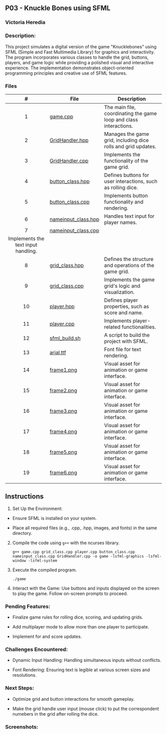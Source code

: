 ## P03 - Knuckle Bones using SFML
### Victoria Heredia
### Description:

This project simulates a digital version of the game "Knucklebones" using SFML (Simple and Fast Multimedia Library) for graphics and interactivity. The program incorporates various classes to handle the grid, buttons, players, and game logic while providing a polished visual and interactive experience. The implementation demonstrates object-oriented programming principles and creative use of SFML features.


### Files

|   #   | File             | Description                                        |
| :---: | ---------------- | -------------------------------------------------- |
|   1   | [game.cpp](./game.cpp)   | The main file, coordinating the game loop and class interactions. |
|   2   | [GridHandler.hpp](./GridHandler.hpp) | Manages the game grid, including dice rolls and grid updates.|
|   3   | [GridHandler.cpp](./GridHandler.cpp) | Implements the functionality of the game grid. |
|   4   | [button_class.hpp](./button_class.hpp)   | Defines buttons for user interactions, such as rolling dice. |
|   5   | [button_class.cpp](./button_class.cpp)   | Implements button functionality and rendering.|
|   6   | [nameinput_class.hpp](./nameinput_class.hpp)   | Handles text input for player names.|
|   7   | [nameinput_class.cpp](./nameinput_class.cpp)   | 
Implements the text input handling.|
|   8   | [grid_class.hpp](./grid_class.hpp)   | Defines the structure and operations of the game grid. |
|   9   | [grid_class.cpp](./grid_class.cpp)   | Implements the game grid's logic and visualization. |
|   10   | [player.hpp](./player.hpp)   | Defines player properties, such as score and name.|
|   11   | [player.cpp](./player.cpp)   | Implements player-related functionalities. |
|   12  | [sfml_build.sh](./sfml_build.sh)   | A script to build the project with SFML. |
|   13  | [arial.ttf](./arial.ttf)   | Font file for text rendering. |
|   14  | [frame1.png](./frame1.png)   | Visual asset for animation or game interface. |
|   15  | [frame2.png](./frame2.png)   | Visual asset for animation or game interface. |
|   16  | [frame3.png](./frame3.png)   | Visual asset for animation or game interface. |
|   17  | [frame4.png](./frame4.png)   | Visual asset for animation or game interface. |
|   18  | [frame5.png](./frame5.png)   | Visual asset for animation or game interface. |
|   19  | [frame6.png](./frame6.png)   | Visual asset for animation or game interface. |


## Instructions

1. Set Up the Environment:

- Ensure SFML is installed on your system.

- Place all required files (e.g., .cpp, .hpp, images, and fonts) in the same directory. 

2. Compile the code using `g++` with the ncurses library.
    
    `g++ game.cpp grid_class.cpp player.cpp button_class.cpp nameinput_class.cpp GridHandler.cpp -o game -lsfml-graphics -lsfml-window -lsfml-system` 

3. Execute the compiled program.
    
    `./game`  

4. Interact with the Game: Use buttons and inputs displayed on the screen to play the game. Follow on-screen prompts to proceed.

### Pending Features:

- Finalize game rules for rolling dice, scoring, and updating grids.

- Add multiplayer mode to allow more than one player to participate.

- Implement for and score updates.

### Challenges Encountered:
- Dynamic Input Handling: Handling simultaneous inputs without conflicts.

- Font Rendering: Ensuring text is legible at various screen sizes and resolutions.

### Next Steps:

- Optimize grid and button interactions for smooth gameplay.

- Make the grid handle user input (mouse click) to put the correspondent numebers in the grid after rolling the dice.

### Screenshots:

